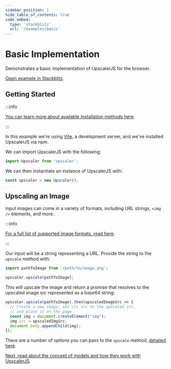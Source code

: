 ```yaml
---
sidebar_position: 1
hide_table_of_contents: true
code_embed:
  type: 'stackblitz'
  url: '/examples/basic'
---
```


# Basic Implementation

Demonstrates a basic implementation of UpscalerJS for the browser.

<a href="https://stackblitz.com/github/thekevinscott/upscalerjs/tree/main/examples/basic?file=index.js&title=UpscalerJS: Basic Implementation">Open example in Stackblitz</a>.

## Getting Started

:::info

[You can learn more about available installation methods here](https://upscalerjs.com/documentation/getting-started#browser-setup).

:::

In this example we're using [Vite](https://vitejs.dev/), a development server, and we've installed UpscalerJS via npm.

We can import UpscalerJS with the following:

```javascript
import Upscaler from 'upscaler';
```

We can then instantiate an instance of UpscalerJS with:

```javascript
const upscaler = new Upscaler();
```

## Upscaling an Image

Input images can come in a variety of formats, including URL strings, `<img />` elements, and more. 

:::info

[For a full list of supported image formats, read here](/documentation/api/upscale).

:::

Our input will be a string representing a URL. Provide the string to the `upscale` method with:

```javascript
import pathToImage from '/path/to/image.png';

upscaler.upscale(pathToImage);
```

This will upscale the image and return a promise that resolves to the upscaled image src represented as a base64 string:

```javascript
upscaler.upscale(pathToImage).then(upscaledImageSrc => {
  // Create a new image, set its src to the upscaled src,
  // and place it on the page
  const img = document.createElement("img");
  img.src = upscaledImgSrc;
  document.body.appendChild(img);
});
```

There are a number of options you can pass to the `upscale` method, [detailed here](http://localhost:3000/documentation/api/upscale).

[Next, read about the concept of models and how they work with UpscalerJS](models).
